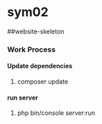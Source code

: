 # sym02
##website-skeleton

### Work Process

#### Update dependencies
1) composer update

#### run server
1) php bin/console server:run


